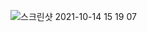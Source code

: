![스크린샷 2021-10-14 15 19 07](https://user-images.githubusercontent.com/49870977/137262584-b9754c9a-c21c-4d0f-8a93-18ac600c1d15.png)
